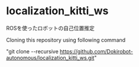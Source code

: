 # localization_kitti_ws
ROSを使ったロボットの自己位置推定

Cloning this repository using following command

"git clone --recursive https://github.com/Dokirobot-autonomous/localization_kitti_ws.git" 
